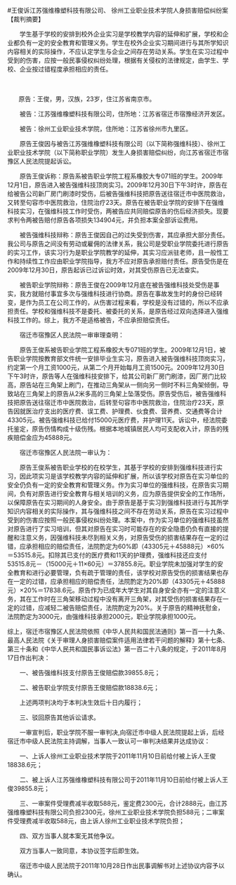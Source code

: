 #王俊诉江苏强维橡塑科技有限公司、 徐州工业职业技术学院人身损害赔偿纠纷案 
【裁判摘要】

　　学生基于学校的安排到校外企业实习是学校教学内容的延伸和扩展，学校和企业都负有一定的安全教育和管理义务。学生在校外企业实习期间进行与其所学知识内容相关的实际操作，不应认定学生与企业之间存在劳动关系。学生在实习过程中受到的伤害，应按一般民事侵权纠纷处理，根据有关侵权的法律规定，由学生、学校、企业按过错程度承担相应的责任。

　

   　原告：王俊，男，汉族，23岁，住江苏省南京市。

　　被告：江苏强维橡塑科技有限公司，住所地：江苏省宿迁市宿豫经济开发区。

　　被告：徐州工业职业技术学院，住所地：江苏省徐州市九里区。

　　原告王俊因与被告江苏强维橡塑科技有限公司（以下简称强维科技）、徐州工业职业技术学院（以下简称职业学院）发生人身损害赔偿纠纷，向江苏省宿迁市宿豫区人民法院提起诉讼。

　　原告王俊诉称：原告系被告职业学院工程系橡胶大专071班的学生。2009年12月1日，原告进入被告强维科技顶岗实习。2009年12月30日下午3时许，原告在给被告公司新厂房门刷漆时受伤，后被告强维科技把原告送往宿迁市中医院救治，又转至句容市中医院救治，住院治疗23天。原告在被告职业学院的安排下在强维科技实习，在强维科技工作时受伤，两被告应共同赔偿原告的伤后经济损失。现要求判令两被告赔付原告各项损失134904元，并负担本案全部诉讼费用。

　　被告强维科技辩称：原告王俊因自己的过失受到伤害，其应承担大部分责任。我公司与原告之间没有劳动或雇佣的法律关系，我公司是受职业学院委托进行原告的实习工作，该实习行为是职业学院教学的延伸，其实习应派驻老师，且一般性工作和持续性工作应由职业学院指导，我方不应对原告承担赔付责任。原告受伤是在2009年12月30日，原告起诉已过诉讼时效，对其受伤原告已无法查实。

　　被告职业学院辩称：原告王俊在2009年12月底在被告强维科技处受伤是事实，我方就赔付事宜多次与强维科技进行协商。原告在事故发生时的身份已经转变，是作为员工在公司工作的，从伤害过程来看，学校是没有过错的，所以不应承担责任。学校和强维科技不是委托、被委托的关系，是原告经过双向选择进入强维科技工作的。综上，我方不是适格被告，不应承担赔偿责任。

　　宿迁市宿豫区人民法院一审审理查明：

　　原告王俊系被告职业学院工程系橡胶大专071班的学生。2009年12月1日，被告职业学院按教育部文件统一安排毕业生实习，原告进入被告强维科技顶岗实习，约定第一个月工资1000元，从第二个月开始每月工资1500元。2009年12月30日下午3时许，原告等人在强维科技安排下，给其公司新厂房门刷漆，因厂房门比较高，原告站在三角架上刷门，在推动三角架从一侧向另一侧时不料三角架倾倒，导致站在三角架上的原告从2米多高的三角架上坠落受伤。原告受伤后，被告强维科技把原告送往宿迁市中医院救治，后转至句容市中医院救治，住院治疗23天，原告因就医治疗支出的医疗费、误工费、护理费、伙食费、营养费、交通费等合计43305元。被告强维科技已给付15000元医疗费，并护理11天。诉讼中，经法院委托鉴定，原告伤情构成十级伤残。根据本地城镇居民人均可支配收入计，原告的残疾赔偿金应为45888元。

　　宿迁市宿豫区人民法院一审认为：

　　原告王俊系被告职业学校的在校学生，其基于学校的安排到强维科技进行实习，因此项实习是该学校教学内容的延伸和扩展，所以该学校对原告在实习单位的安全仍负有一定的安全教育和管理义务。作为实习单位的强维科技，在原告实习期间，负有对原告进行安全教育与相关培训的义务，应为原告提供安全的工作场所，以保障原告在实习期间的人身安全。由于原告是基于实习到强维科技进行与其所学知识内容相关的实际操作，其与强维科技之间不存在劳动关系，原告在实习过程中受到的伤害应按照一般民事侵权纠纷处理。本案中，作为实习单位的强维科技虽然对原告进行了实习培训，但其对原告在实习时可能存在的安全隐患仍负有直接的提醒和注意义务，因强维科技未尽到相关义务，对原告受伤的损害结果存在一定的过错，应承担相应的赔偿责任，法院酌定为60%即（43305元＋45888元）×60%＝53515.8元。扣除其已支付的医疗费和11天的护理费，强维科技还应支付53515.8元－（15000元＋11×60元）＝37855.8元。职业学院未加强对学生的安全教育和进行必要管理，负有疏于管理的责任，该学校对原告受伤的损害结果也存在一定的过错，应承担相应的赔偿责任，法院酌定为20%即（43305元＋45888元）×20%＝17838.6元。原告作为已成年大学生对其自身安全亦有一定的注意义务，其在工作时在三角架移动过程中没有离开三角架，对其受伤的损害结果存在一定的过错，应减轻二被告赔偿责任，法院酌定为20%。关于原告的精神抚慰金，法院酌定为3000元，由强维科技承担2000元，职业学院承担1000元。

综上，宿迁市宿豫区人民法院依照《中华人民共和国民法通则》第一百一十九条、最高人民法院《关于审理人身损害赔偿案件适用法律若干问题的解释》第十七条、第三十条和《中华人民共和国民事诉讼法》第一百二十八条的规定，于2011年8月17日作出判决：

　　一、被告强维科技支付原告王俊赔偿款39855.8元；

　　二、被告职业学院支付原告王俊赔偿款18838.6元；

　　上述两项判决均于本判决生效后十日内履行；

　　三、驳回原告其他诉讼请求。

　　一审宣判后，职业学院不服一审判决,向宿迁市中级人民法院提起上诉，后经宿迁市中级人民法院主持调解，当事人一致认可一审判决结果并达成协议：

　　一、上诉人徐州工业职业技术学院于2011年11月10日前给付被上诉人王俊18838.6元；

　　二、被上诉人江苏强维橡塑科技有限公司于2011年11月10日前给付被上诉人王俊39855.8元；

　　三、一审案件受理费减半收取588元，鉴定费2300元，合计2888元，由江苏强维橡塑科技有限公司负担2300元，徐州工业职业技术学院负担588元；二审案件受理费减半收取588元，由上诉人徐州工业职业技术学院负担；

　　四、双方当事人就本案无其他争议。

　　双方当事人一致同意，本协议签字后即生效。

　　宿迁市中级人民法院于2011年10月28日作出民事调解书对上述协议内容予以确认。


